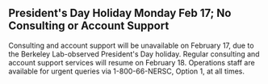 ## President's Day Holiday Monday Feb 17; No Consulting or Account Support

Consulting and account support will be unavailable on February 17, due
to the Berkeley Lab-observed President's Day holiday. Regular 
consulting and account support services will resume on February 18. Operations 
staff are available for urgent queries via 1-800-66-NERSC, Option 1, at all 
times.
